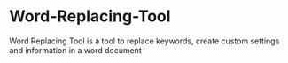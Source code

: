 # Word-Replacing-Tool
Word Replacing Tool is a tool to replace keywords, create custom settings and information in a word document

